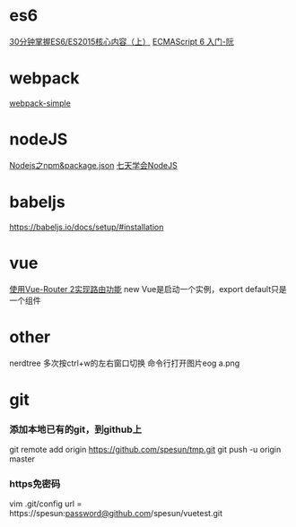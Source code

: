 # es6
[30分钟掌握ES6/ES2015核心内容（上）](https://segmentfault.com/a/1190000004365693 )
[ECMAScript 6 入门-阮]( http://es6.ruanyifeng.com/)
# webpack
[webpack-simple](https://github.com/vuejs-templates/webpack-simple)

# nodeJS
[Nodejs之npm&package.json](https://segmentfault.com/a/1190000007624021)
[七天学会NodeJS](https://nqdeng.github.io/7-days-nodejs/)

# babeljs

https://babeljs.io/docs/setup/#installation

 
# vue
[使用Vue-Router 2实现路由功能](http://blog.csdn.net/sinat_17775997/article/details/54710420)
new Vue是启动一个实例，export default只是一个组件

# other
nerdtree 多次按ctrl+w的左右窗口切换
命令行打开图片eog   a.png 

# git
### 添加本地已有的git，到github上
git remote add origin https://github.com/spesun/tmp.git
git push -u origin master
### https免密码
vim .git/config
url = https://spesun:password@github.com/spesun/vuetest.git
